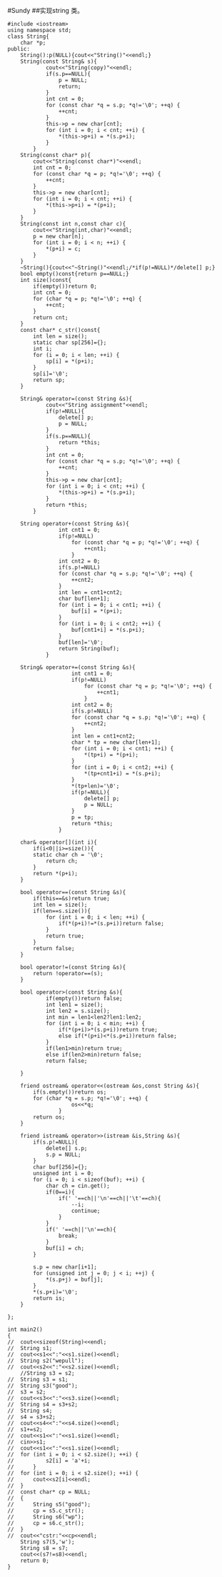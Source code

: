 #Sundy
##实现string 类。

	#include <iostream>
	using namespace std;
	class String{
		char *p;
	public:
		String():p(NULL){cout<<"String()"<<endl;}
		String(const String& s){
				cout<<"String(copy)"<<endl;
				if(s.p==NULL){
					p = NULL;
					return;
				}
				int cnt = 0;
				for (const char *q = s.p; *q!='\0'; ++q) {
					++cnt;
				}
				this->p = new char[cnt];
				for (int i = 0; i < cnt; ++i) {
					*(this->p+i) = *(s.p+i);
				}
			}
		String(const char* p){
			cout<<"String(const char*)"<<endl;
			int cnt = 0;
			for (const char *q = p; *q!='\0'; ++q) {
				++cnt;
			}
			this->p = new char[cnt];
			for (int i = 0; i < cnt; ++i) {
				*(this->p+i) = *(p+i);
			}
		}
		String(const int n,const char c){
			cout<<"String(int,char)"<<endl;
			p = new char[n];
			for (int i = 0; i < n; ++i) {
				*(p+i) = c;
			}
		}
		~String(){cout<<"~String()"<<endl;/*if(p!=NULL)*/delete[] p;}
		bool empty()const{return p==NULL;}
		int size()const{
			if(empty())return 0;
			int cnt = 0;
			for (char *q = p; *q!='\0'; ++q) {
				++cnt;
			}
			return cnt;
		}
		const char* c_str()const{
			int len = size();
			static char sp[256]={};
			int i;
			for (i = 0; i < len; ++i) {
				sp[i] = *(p+i);
			}
			sp[i]='\0';
			return sp;
		}
	
		String& operator=(const String &s){
				cout<<"String assignment"<<endl;
				if(p!=NULL){
					delete[] p;
					p = NULL;
				}
				if(s.p==NULL){
					return *this;
				}
				int cnt = 0;
				for (const char *q = s.p; *q!='\0'; ++q) {
					++cnt;
				}
				this->p = new char[cnt];
				for (int i = 0; i < cnt; ++i) {
					*(this->p+i) = *(s.p+i);
				}
				return *this;
			}
	
		String operator+(const String &s){
					int cnt1 = 0;
					if(p!=NULL)
						for (const char *q = p; *q!='\0'; ++q) {
							++cnt1;
						}
					int cnt2 = 0;
					if(s.p!=NULL)
					for (const char *q = s.p; *q!='\0'; ++q) {
						++cnt2;
					}
					int len = cnt1+cnt2;
					char buf[len+1];
					for (int i = 0; i < cnt1; ++i) {
						buf[i] = *(p+i);
					}
					for (int i = 0; i < cnt2; ++i) {
						buf[cnt1+i] = *(s.p+i);
					}
					buf[len]='\0';
					return String(buf);
				}
	
		String& operator+=(const String &s){
						int cnt1 = 0;
						if(p!=NULL)
							for (const char *q = p; *q!='\0'; ++q) {
								++cnt1;
							}
						int cnt2 = 0;
						if(s.p!=NULL)
						for (const char *q = s.p; *q!='\0'; ++q) {
							++cnt2;
						}
						int len = cnt1+cnt2;
						char * tp = new char[len+1];
						for (int i = 0; i < cnt1; ++i) {
							*(tp+i) = *(p+i);
						}
						for (int i = 0; i < cnt2; ++i) {
							*(tp+cnt1+i) = *(s.p+i);
						}
						*(tp+len)='\0';
						if(p!=NULL){
							delete[] p;
							p = NULL;
						}
						p = tp;
						return *this;
					}
	
		char& operator[](int i){
			if(i<0||i>=size()){
			static char ch = '\0';
				return ch;
			}
			return *(p+i);
		}
	
		bool operator==(const String &s){
			if(this==&s)return true;
			int len = size();
			if(len==s.size()){
				for (int i = 0; i < len; ++i) {
					if(*(p+i)!=*(s.p+i))return false;
				}
				return true;
			}
			return false;
		}
	
		bool operator!=(const String &s){
			return !operator==(s);
		}
	
		bool operator>(const String &s){
				if(empty())return false;
				int len1 = size();
				int len2 = s.size();
				int min = len1<len2?len1:len2;
				for (int i = 0; i < min; ++i) {
					if(*(p+i)>*(s.p+i))return true;
					else if(*(p+i)<*(s.p+i))return false;
				}
				if(len1>min)return true;
				else if(len2>min)return false;
				return false;
	
		}
	
		friend ostream& operator<<(ostream &os,const String &s){
			if(s.empty())return os;
			for (char *q = s.p; *q!='\0'; ++q) {
						os<<*q;
					}
			return os;
		}
	
		friend istream& operator>>(istream &is,String &s){
			if(s.p!=NULL){
				delete[] s.p;
				s.p = NULL;
			}
			char buf[256]={};
			unsigned int i = 0;
			for (i = 0; i < sizeof(buf); ++i) {
				char ch = cin.get();
				if(0==i){
					if(' '==ch||'\n'==ch||'\t'==ch){
						--i;
						continue;
					}
				}
				if(' '==ch||'\n'==ch){
					break;
				}
				buf[i] = ch;
			}
	
			s.p = new char[i+1];
			for (unsigned int j = 0; j < i; ++j) {
				*(s.p+j) = buf[j];
			}
			*(s.p+i)='\0';
			return is;
		}
	
	};
	
	int main2()
	{
	//	cout<<sizeof(String)<<endl;
	//	String s1;
	//	cout<<s1<<":"<<s1.size()<<endl;
	//	String s2("wepull");
	//	cout<<s2<<":"<<s2.size()<<endl;
		//String s3 = s2;
	//	String s3 = s1;
	//	String s3("good");
	//	s3 = s2;
	//	cout<<s3<<":"<<s3.size()<<endl;
	//	String s4 = s3+s2;
	//	String s4;
	//	s4 = s3+s2;
	//	cout<<s4<<":"<<s4.size()<<endl;
	//	s1+=s2;
	//	cout<<s1<<":"<<s1.size()<<endl;
	//	cin>>s1;
	//	cout<<s1<<":"<<s1.size()<<endl;
	//	for (int i = 0; i < s2.size(); ++i) {
	//			s2[i] = 'a'+i;
	//		}
	//	for (int i = 0; i < s2.size(); ++i) {
	//		cout<<s2[i]<<endl;
	//	}
	//	const char* cp = NULL;
	//	{
	//		String s5("good");
	//		cp = s5.c_str();
	//		String s6("wp");
	//		cp = s6.c_str();
	//	}
	//	cout<<"cstr:"<<cp<<endl;
		String s7(5,'w');
		String s8 = s7;
		cout<<(s7!=s8)<<endl;
		return 0;
	}
